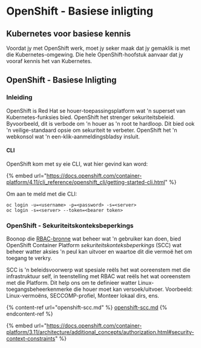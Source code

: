 # OpenShift - Basiese inligting

## Kubernetes voor basiese kennis <a href="#a94e" id="a94e"></a>

Voordat jy met OpenShift werk, moet jy seker maak dat jy gemaklik is met die Kubernetes-omgewing. Die hele OpenShift-hoofstuk aanvaar dat jy vooraf kennis het van Kubernetes.

## OpenShift - Basiese Inligting

### Inleiding

OpenShift is Red Hat se houer-toepassingsplatform wat 'n superset van Kubernetes-funksies bied. OpenShift het strenger sekuriteitsbeleid. Byvoorbeeld, dit is verbode om 'n houer as 'n root te hardloop. Dit bied ook 'n veilige-standaard opsie om sekuriteit te verbeter. OpenShift het 'n webkonsol wat 'n een-klik-aanmeldingsbladsy insluit.

#### CLI

OpenShift kom met sy eie CLI, wat hier gevind kan word:

{% embed url="https://docs.openshift.com/container-platform/4.11/cli_reference/openshift_cli/getting-started-cli.html" %}

Om aan te meld met die CLI:
```
oc login -u=<username> -p=<password> -s=<server>
oc login -s=<server> --token=<bearer token>
```
### &#x20;<a href="#a94e" id="a94e"></a>

### **OpenShift - Sekuriteitskonteksbeperkings** <a href="#a94e" id="a94e"></a>

Boonop die [RBAC-bronne](https://docs.openshift.com/container-platform/3.11/architecture/additional\_concepts/authorization.html#architecture-additional-concepts-authorization) wat beheer wat 'n gebruiker kan doen, bied OpenShift Container Platform _sekuriteitskonteksbeperkings_ (SCC) wat beheer watter aksies 'n peul kan uitvoer en waartoe dit die vermoë het om toegang te verkry.

SCC is 'n beleidsvoorwerp wat spesiale reëls het wat ooreenstem met die infrastruktuur self, in teenstelling met RBAC wat reëls het wat ooreenstem met die Platform. Dit help ons om te definieer watter Linux-toegangsbeheerkenmerke die houer moet kan versoek/uitvoer. Voorbeeld: Linux-vermoëns, SECCOMP-profiel, Monteer lokaal dirs, ens.

{% content-ref url="openshift-scc.md" %}
[openshift-scc.md](openshift-scc.md)
{% endcontent-ref %}

{% embed url="https://docs.openshift.com/container-platform/3.11/architecture/additional_concepts/authorization.html#security-context-constraints" %}
